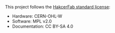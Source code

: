 This project follows the [HakcerFab standard license](https://docs.hackerfab.org/home):
- Hardware: CERN-OHL-W
- Software: MPL v2.0
- Documentation: CC BY-SA 4.0

